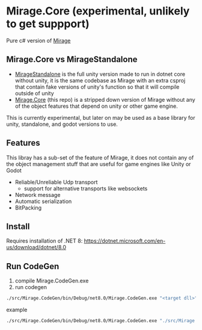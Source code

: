 # Mirage.Core (experimental, unlikely to get suppport)

Pure c# version of [Mirage](https://github.com/MirageNet/Mirage)

## Mirage.Core vs MirageStandalone

- [MirageStandalone](https://github.com/MirageNet/MirageStandalone) is the full unity version made to run in dotnet core without unity, it is the same codebase as Mirage with an extra csproj that contain fake versions of unity's function so that it will compile outside of unity
- [Mirage.Core](https://github.com/James-Frowen/Mirage.Core) (this repo) is a stripped down version of Mirage without any of the object features that depend on unity or other game engine.

This is currently experimental, but later on may be used as a base library for unity, standalone, and godot versions to use.

## Features

This libray has a sub-set of the feature of Mirage, it does not contain any of the object management stuff that are useful for game engines like Unity or Godot

- Reliable/Unreliable Udp transport
    - support for alternative transports like websockets
- Network message
- Automatic serialization
- BitPacking

## Install

Requires installation of .NET 8: https://dotnet.microsoft.com/en-us/download/dotnet/8.0

## Run CodeGen

1) compile Mirage.CodeGen.exe
2) run codegen
```sh
./src/Mirage.CodeGen/bin/Debug/net8.0/Mirage.CodeGen.exe "<target dll>"
```

example 
```sh
./src/Mirage.CodeGen/bin/Debug/net8.0/Mirage.CodeGen.exe "./src/Mirage.Core/bin/Debug/net8.0/Mirage.Core.dll"
```
